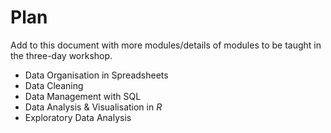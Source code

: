 # Plan

Add to this document with more modules/details of modules to be taught in the three-day workshop.

- Data Organisation in Spreadsheets
- Data Cleaning
- Data Management with SQL
- Data Analysis & Visualisation in _R_
- Exploratory Data Analysis
